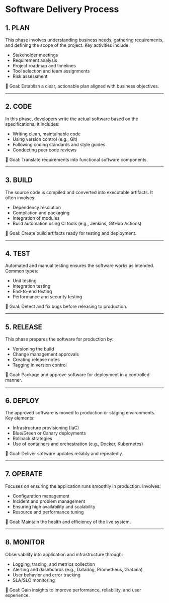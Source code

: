 # Software Delivery Process

## 1. **PLAN**

This phase involves understanding business needs, gathering requirements, and defining the scope of the project. Key activities include:

- Stakeholder meetings
- Requirement analysis
- Project roadmap and timelines
- Tool selection and team assignments
- Risk assessment

📌 Goal: Establish a clear, actionable plan aligned with business objectives.

---

## 2. **CODE**

In this phase, developers write the actual software based on the specifications. It includes:

- Writing clean, maintainable code
- Using version control (e.g., Git)
- Following coding standards and style guides
- Conducting peer code reviews

📌 Goal: Translate requirements into functional software components.

---

## 3. **BUILD**

The source code is compiled and converted into executable artifacts. It often involves:

- Dependency resolution
- Compilation and packaging
- Integration of modules
- Build automation using CI tools (e.g., Jenkins, GitHub Actions)

📌 Goal: Create build artifacts ready for testing and deployment.

---

## 4. **TEST**

Automated and manual testing ensures the software works as intended. Common types:

- Unit testing
- Integration testing
- End-to-end testing
- Performance and security testing

📌 Goal: Detect and fix bugs before releasing to production.

---

## 5. **RELEASE**

This phase prepares the software for production by:

- Versioning the build
- Change management approvals
- Creating release notes
- Tagging in version control

📌 Goal: Package and approve software for deployment in a controlled manner.

---

## 6. **DEPLOY**

The approved software is moved to production or staging environments. Key elements:

- Infrastructure provisioning (IaC)
- Blue/Green or Canary deployments
- Rollback strategies
- Use of containers and orchestration (e.g., Docker, Kubernetes)

📌 Goal: Deliver software updates reliably and repeatedly.

---

## 7. **OPERATE**

Focuses on ensuring the application runs smoothly in production. Involves:

- Configuration management
- Incident and problem management
- Ensuring high availability and scalability
- Resource and performance tuning

📌 Goal: Maintain the health and efficiency of the live system.

---

## 8. **MONITOR**

Observability into application and infrastructure through:

- Logging, tracing, and metrics collection
- Alerting and dashboards (e.g., Datadog, Prometheus, Grafana)
- User behavior and error tracking
- SLA/SLO monitoring

📌 Goal: Gain insights to improve performance, reliability, and user experience.
